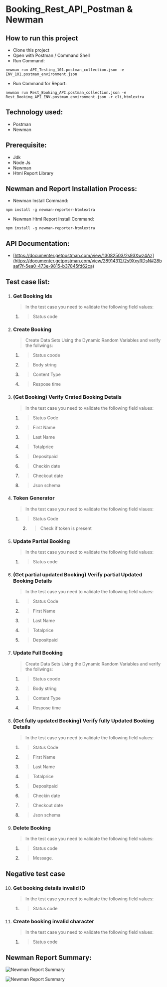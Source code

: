 # Booking_Rest_API_Postman & Newman

## How to run this project
- Clone this project
- Open with Postman / Command Shell
- Run Command:  
```console 
newman run API_Testing_101.postman_collection.json -e ENV_101.postman_environment.json
```
- Run Command for Report: 
```console 
newman run Rest_Booking_API.postman_collection.json -e Rest_Booking_API_ENV.postman_environment.json -r cli,htmlextra
```

## Technology used:
- Postman
- Newman

## Prerequisite:
- Jdk
- Node Js
- Newman
- Html Report Library

## Newman and Report Installation Process:
- Newman Install Command:
```console
npm install -g newman-reporter-htmlextra
```
- Newman Html Report Install Command:
```console
npm install -g newman-reporter-htmlextra
```

## API Documentation:
- [https://documenter.getpostman.com/view/13082503/2s93Xwz4Az](https://documenter.getpostman.com/view/28914312/2s9XxyRDsN#28baaf7f-5ea0-473e-9815-b37845fd62ca)

## Test case list:
1. ### Get Booking Ids
   	> In the test case you need to validate the following field values:
   	1. > Status code

2. ### Create Booking
   	> Create Data Sets Using the Dynamic Random Variables and verify the follwings:
   	1. > Status coode
   	2. > Body string
   	3. > Content Type
   	4. > Respose time

3. ### (Get Booking) Verify Crated Booking Details
	> In the test case you need to validate the following field values:
 	1. > Status Code
 	2. > First Name
 	3. > Last Name
   	4. > Totalprice
   	5. > Depositpaid
   	6. > Checkin date
   	7. > Checkout date
   	8. > Json schema

4. ### Token Generator
	> In the test case you need to validate the following field vlaues:
 	1. > Status Code
    	2. > Check if token is present

5. ### Update Partial Booking
	> In the test case you need to validate the following field values:
 	1. > Status code
     
6. ### (Get partial updated Booking) Verify partial Updated Booking Details
	> In the test case you need to validate the following field values:
 	1. > Status Code
 	2. > First Name
 	3. > Last Name
 	4. > Totalprice
	5. > Depositpaid

7. ### Update Full Booking
   	> Create Data Sets Using the Dynamic Random Variables and verify the follwings:
 	1. > Status coode
   	2. > Body string
  	3. > Content Type
  	4. > Respose time
     
8. ### (Get fully updated Booking) Verify fully Updated Booking Details
	> In the test case you need to validate the following field values:
 	1. > Status Code
 	2. > First Name
 	3. > Last Name
   	4. > Totalprice
   	5. > Depositpaid
  	6. > Checkin date
   	7. > Checkout date
  	8. > Json schema

9. ### Delete Booking
	> In the test case you need to validate the following field values:
 	1. > Status code
	2. > Message.
    
##   Negative test case

10. ### Get booking details invalid ID
    > In the test case you need to validate the following field values:
 	1. > Status code

12. ### Create booking invalid character
	> In the test case you need to validate the following field values:
 	1. > Status code

## Newman Report Summary:
![Newman Report Summary](https://github.com/jasin0x/Booking_Rest_API_Newman/assets/46416678/44a96c57-38a3-411e-9154-b7162f163dc3)

![Newman Report Summary](https://github.com/jasin0x/Booking_Rest_API_Newman/assets/46416678/1429318a-7f43-41e6-ae36-f39f8f4911dd)
